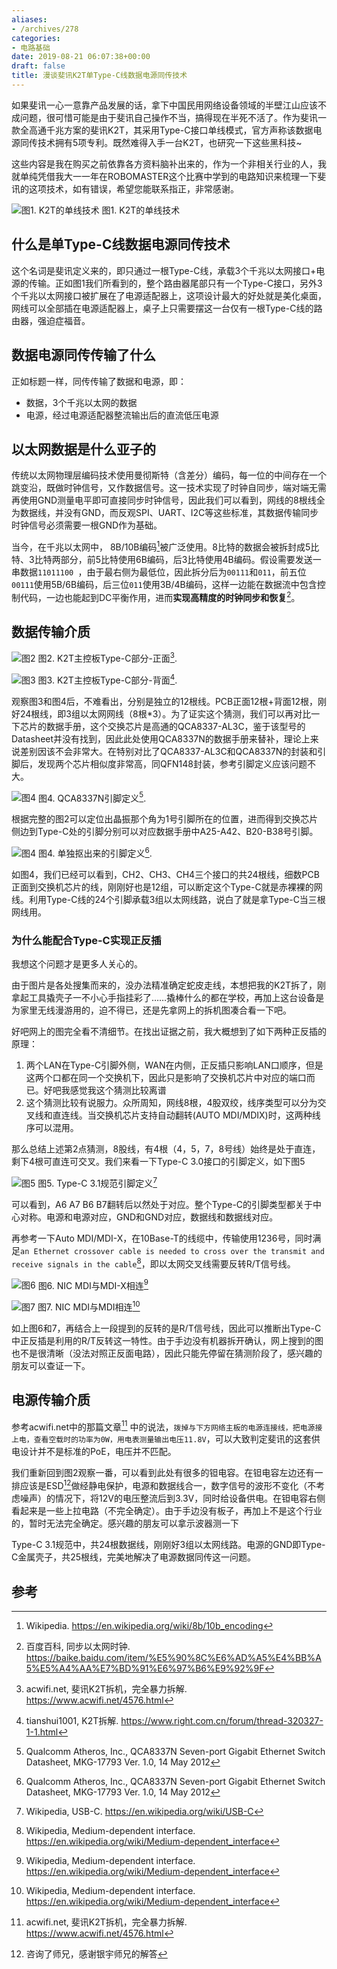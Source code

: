 ```yaml
---
aliases:
- /archives/278
categories:
- 电路基础
date: 2019-08-21 06:07:38+00:00
draft: false
title: 漫谈斐讯K2T单Type-C线数据电源同传技术
---
```


如果斐讯一心一意靠产品发展的话，拿下中国民用网络设备领域的半壁江山应该不成问题，很可惜可能是由于斐讯自己操作不当，搞得现在半死不活了。作为斐讯一款全高通千兆方案的斐讯K2T，其采用Type-C接口单线模式，官方声称该数据电源同传技术拥有5项专利。既然难得入手一台K2T，也研究一下这些黑科技~



这些内容是我在购买之前依靠各方资料脑补出来的，作为一个非相关行业的人，我就单纯凭借我大一一年在ROBOMASTER这个比赛中学到的电路知识来梳理一下斐讯的这项技术，如有错误，希望您能联系指正，非常感谢。


![图1. K2T的单线技术](./1565095562-IMG_20190806_203946.jpg)
图1. K2T的单线技术


## 什么是单Type-C线数据电源同传技术

这个名词是斐讯定义来的，即只通过一根Type-C线，承载3个千兆以太网接口+电源的传输。正如图1我们所看到的，整个路由器尾部只有一个Type-C接口，另外3个千兆以太网接口被扩展在了电源适配器上，这项设计最大的好处就是美化桌面，网线可以全部插在电源适配器上，桌子上只需要摆这一台仅有一根Type-C线的路由器，强迫症福音。

## 数据电源同传传输了什么

正如标题一样，同传传输了数据和电源，即：

  * 数据，3个千兆以太网的数据
  * 电源，经过电源适配器整流输出后的直流低压电源

## 以太网数据是什么亚子的

传统以太网物理层编码技术使用曼彻斯特（含差分）编码，每一位的中间存在一个跳变沿，既做时钟信号，又作数据信号。这一技术实现了时钟自同步，端对端无需再使用GND测量电平即可直接同步时钟信号，因此我们可以看到，网线的8根线全为数据线，并没有GND，而反观SPI、UART、I2C等这些标准，其数据传输同步时钟信号必须需要一根GND作为基础。

当今，在千兆以太网中， 8B/10B编码[^1]被广泛使用。8比特的数据会被拆封成5比特、3比特两部分，前5比特使用6B编码，后3比特使用4B编码。假设需要发送一串数据`11011100 `，由于最右侧为最低位，因此拆分后为`00111`和`011`，前五位`00111`使用5B/6B编码，后三位`011`使用3B/4B编码，这样一边能在数据流中包含控制代码，一边也能起到DC平衡作用，进而**实现高精度的时钟同步和恢复**[^2]。



## 数据传输介质

![图2](./image-8.png)
图2. K2T主控板Type-C部分-正面[^3].

![图3](./image-9.png)
图3. K2T主控板Type-C部分-背面[^4].

观察图3和图4后，不难看出，分别是独立的12根线。PCB正面12根+背面12根，刚好24根线，即3组以太网网线（8根*3）。为了证实这个猜测，我们可以再对比一下芯片的数据手册，这个交换芯片是高通的QCA8337-AL3C，鉴于该型号的Datasheet并没有找到，因此此处使用QCA8337N的数据手册来替补，理论上来说差别因该不会非常大。在特别对比了QCA8337-AL3C和QCA8337N的封装和引脚后，发现两个芯片相似度非常高，同QFN148封装，参考引脚定义应该问题不大。


![图4](./image-10.png)
图4. QCA8337N引脚定义[^5].

根据完整的图2可以定位出晶振那个角为1号引脚所在的位置，进而得到交换芯片侧边到Type-C处的引脚分别可以对应数据手册中A25-A42、B20-B38号引脚。


![图4](./image-11.png)
图4. 单独抠出来的引脚定义[^5].

如图4，我们已经可以看到，CH2、CH3、CH4三个接口的共24根线，细数PCB正面到交换机芯片的线，刚刚好也是12组，可以断定这个Type-C就是赤裸裸的网线。利用Type-C线的24个引脚承载3组以太网线路，说白了就是拿Type-C当三根网线用。

### 为什么能配合Type-C实现正反插

我想这个问题才是更多人关心的。

由于图片是各处搜集而来的，没办法精准确定蛇皮走线，本想把我的K2T拆了，刚拿起工具撬壳子一不小心手指挂彩了……撬棒什么的都在学校，再加上这台设备是为家里无线漫游用的，迫不得已，还是先拿网上的拆机图凑合看一下吧。

好吧网上的图完全看不清细节。在找出证据之前，我大概想到了如下两种正反插的原理：

  1. 两个LAN在Type-C引脚外侧，WAN在内侧，正反插只影响LAN口顺序，但是这两个口都在同一个交换机下，因此只是影响了交换机芯片中对应的端口而已。好吧我感觉我这个猜测比较离谱
  2. 这个猜测比较有说服力。众所周知，网线8根，4股双绞，线序类型可以分为交叉线和直连线。当交换机芯片支持自动翻转(AUTO MDI/MDIX)时，这两种线序可以混用。

那么总结上述第2点猜测，8股线，有4根（4，5，7，8号线）始终是处于直连，剩下4根可直连可交叉。我们来看一下Type-C 3.0接口的引脚定义，如下图5


![图5](./image-14.png)
图5. Type-C 3.1规范引脚定义[^6]

可以看到，A6 A7 B6 B7翻转后以然处于对应。整个Type-C的引脚类型都关于中心对称。电源和电源对应，GND和GND对应，数据线和数据线对应。

再参考一下Auto MDI/MDI-X，在10Base-T的线缆中，传输使用1236号，同时满足`an Ethernet crossover cable is needed to cross over the transmit and receive signals in the cable`[^7]，即以太网交叉线需要反转R/T信号线。


![图6](./image-15.png)
图6. NIC MDI与MDI-X相连[^7]

![图7](./image-16.png)
图7. NIC MDI与MDI相连[^7]

如上图6和7，再结合上一段提到的反转的是R/T信号线，因此可以推断出Type-C中正反插是利用的R/T反转这一特性。由于手边没有机器拆开确认，网上搜到的图也不是很清晰（没法对照正反面电路），因此只能先停留在猜测阶段了，感兴趣的朋友可以查证一下。

## 电源传输介质

参考acwifi.net中的那篇文章[^3] 中的说法，`拨掉与下方网络主板的电源连接线，把电源接上电，查看空载时的功率为0W，用电表测量输出电压11.8V`，可以大致判定斐讯的这套供电设计并不是标准的PoE，电压并不匹配。

我们重新回到图2观察一番，可以看到此处有很多的钽电容。在钽电容左边还有一排应该是ESD[^8]做经静电保护，电源和数据线合一，数字信号的波形不变化（不考虑噪声）的情况下，将12V的电压整流后到3.3V，同时给设备供电。在钽电容右侧看起来是一些上拉电路（不完全确定）。由于手边没有板子，再加上不是这个行业的，暂时无法完全确定。感兴趣的朋友可以拿示波器测一下

Type-C 3.1规范中，共24根数据线，刚刚好3组以太网线路。电源的GND即Type-C金属壳子，共25根线，完美地解决了电源数据同传这一问题。


## 参考
[^1]: Wikipedia. https://en.wikipedia.org/wiki/8b/10b_encoding
[^2]: 百度百科, 同步以太网时钟. https://baike.baidu.com/item/%E5%90%8C%E6%AD%A5%E4%BB%A5%E5%A4%AA%E7%BD%91%E6%97%B6%E9%92%9F
[^3]: acwifi.net, 斐讯K2T拆机，完全暴力拆解. https://www.acwifi.net/4576.html
[^4]: tianshui1001, K2T拆解. https://www.right.com.cn/forum/thread-320327-1-1.html
[^5]: Qualcomm Atheros, Inc., QCA8337N Seven-port Gigabit Ethernet Switch Datasheet, MKG-17793 Ver. 1.0, 14 May 2012
[^6]: Wikipedia, USB-C. https://en.wikipedia.org/wiki/USB-C
[^7]: Wikipedia, Medium-dependent interface. https://en.wikipedia.org/wiki/Medium-dependent_interface
[^8]: 咨询了师兄，感谢银宇师兄的解答
